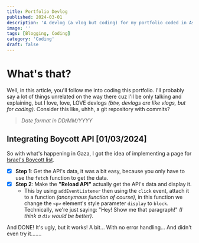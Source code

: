 ```yaml
---
title: Portfolio Devlog
published: 2024-03-01
description: 'A devlog (a vlog but coding) for my portfolio coded in Astro'
image: ''
tags: [Blogging, Coding]
category: 'Coding'
draft: false 
---
```


# What's that?
Well, in this article, you'll follow me into coding this portfolio. I'll probably say a lot
of things unrelated on the way there cuz I'll be only talking and explaining, but I love, love,
LOVE devlogs *(btw, devlogs are like vlogs, but for coding)*.
Consider this like, uhhh, a git repository with commits?
> *Date format in DD/MM/YYYY*

## Integrating Boycott API [01/03/2024]
So with what's happening in Gaza, I got the idea of 
implementing a page for [Israel's Boycott list](/other/boycott).
* [X] **Step 1**: Get the API's data, it was a bit easy, because you only have to use
the `fetch` function to get the data.
* [X] **Step 2**: Make the **"Reload API"** actually get the API's data and display it.
    * This by using `addEventListener` then using the `click` event, attach it to a function 
    *(anonymous function of course)*, in this function we change the `<p>` element's style
    parameter `display` to `block`. Technically, we're just saying: "Hey! Show me that paragraph!"
    *(I think a `div` would be better)*.

And DONE! It's ugly, but it works! A bit... With no error handling... And didn't even try it.......